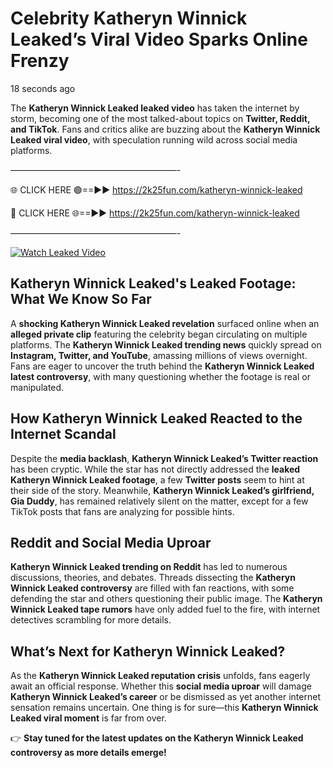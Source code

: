 # Celebrity Katheryn Winnick Leaked’s Viral Video Sparks Online Frenzy

18 seconds ago

The **Katheryn Winnick Leaked leaked video** has taken the internet by storm, becoming one of the most talked-about topics on **Twitter, Reddit, and TikTok**. Fans and critics alike are buzzing about the **Katheryn Winnick Leaked viral video**, with speculation running wild across social media platforms.

———————————————————-

🌐 CLICK HERE 🟢==►► https://2k25fun.com/katheryn-winnick-leaked

🔴 CLICK HERE 🌐==►► https://2k25fun.com/katheryn-winnick-leaked

———————————————————-

[![Watch Leaked Video](https://miro.medium.com/v2/resize:fit:828/format:webp/1*cilzJN44JGOrTw9NJCrNHA.gif "Watch Leaked Video")](https://2k25fun.com/katheryn-winnick-leaked)

## **Katheryn Winnick Leaked's Leaked Footage: What We Know So Far**  
A **shocking Katheryn Winnick Leaked revelation** surfaced online when an **alleged private clip** featuring the celebrity began circulating on multiple platforms. The **Katheryn Winnick Leaked trending news** quickly spread on **Instagram, Twitter, and YouTube**, amassing millions of views overnight. Fans are eager to uncover the truth behind the **Katheryn Winnick Leaked latest controversy**, with many questioning whether the footage is real or manipulated.  

## **How Katheryn Winnick Leaked Reacted to the Internet Scandal**  
Despite the **media backlash**, **Katheryn Winnick Leaked’s Twitter reaction** has been cryptic. While the star has not directly addressed the **leaked Katheryn Winnick Leaked footage**, a few **Twitter posts** seem to hint at their side of the story. Meanwhile, **Katheryn Winnick Leaked’s girlfriend, Gia Duddy**, has remained relatively silent on the matter, except for a few TikTok posts that fans are analyzing for possible hints.  

## **Reddit and Social Media Uproar**  
**Katheryn Winnick Leaked trending on Reddit** has led to numerous discussions, theories, and debates. Threads dissecting the **Katheryn Winnick Leaked controversy** are filled with fan reactions, with some defending the star and others questioning their public image. The **Katheryn Winnick Leaked tape rumors** have only added fuel to the fire, with internet detectives scrambling for more details.  

## **What’s Next for Katheryn Winnick Leaked?**  
As the **Katheryn Winnick Leaked reputation crisis** unfolds, fans eagerly await an official response. Whether this **social media uproar** will damage **Katheryn Winnick Leaked’s career** or be dismissed as yet another internet sensation remains uncertain. One thing is for sure—this **Katheryn Winnick Leaked viral moment** is far from over.  

👉 **Stay tuned for the latest updates on the Katheryn Winnick Leaked controversy as more details emerge!**  